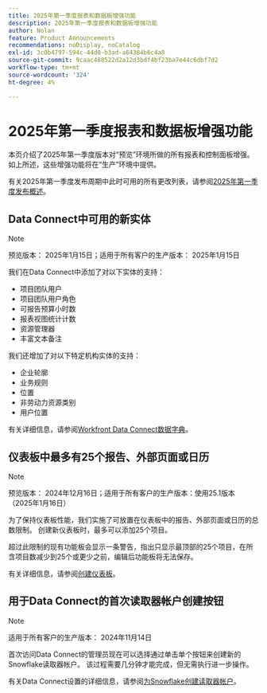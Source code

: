```yaml
---
title: 2025年第一季度报表和数据板增强功能
description: 2025年第一季度报表和数据板增强功能
author: Nolan
feature: Product Announcements
recommendations: noDisplay, noCatalog
exl-id: 3c0b4797-594c-44d0-b3ad-a64384b6c4a8
source-git-commit: 9caac488522d2a12d3bdf4bf23ba7e44c6dbf7d2
workflow-type: tm+mt
source-wordcount: '324'
ht-degree: 4%

---
```


# 2025年第一季度报表和数据板增强功能

本页介绍了2025年第一季度版本对“预览”环境所做的所有报表和控制面板增强。 如上所述，这些增强功能将在“生产”环境中提供。

有关2025年第一季度发布周期中此时可用的所有更改列表，请参阅[&#x200B; 2025年第一季度发布概述](/help/quicksilver/product-announcements/product-releases/25-q1-release-activity/25-q1-release-overview.md)。

## Data Connect中可用的新实体

>[!NOTE]
>
>预览版本： 2025年1月15日；适用于所有客户的生产版本： 2025年1月15日

我们在Data Connect中添加了对以下实体的支持：

* 项目团队用户
* 项目团队用户角色
* 可报告预算小时数
* 报表视图统计计数
* 资源管理器
* 丰富文本备注

我们还增加了对以下特定机构实体的支持：

* 企业轮廓
* 业务规则
* 位置
* 非劳动力资源类别
* 用户位置

有关详细信息，请参阅[Workfront Data Connect数据字典](/help/quicksilver/reports-and-dashboards/data-lake/data-dictionary.md)。

## 仪表板中最多有25个报告、外部页面或日历

>[!NOTE]
>
>预览版本： 2024年12月16日；适用于所有客户的生产版本：使用25.1版本（2025年1月16日）

为了保持仪表板性能，我们实施了可放置在仪表板中的报告、外部页面或日历的总数限制。 创建新仪表板时，最多可以添加25个项目。

超过此限制的现有功能板会显示一条警告，指出只显示最顶部的25个项目，在所含项目数减少到25个或更少之前，编辑后功能板将无法保存。

有关详细信息，请参阅[创建仪表板](/help/quicksilver/reports-and-dashboards/dashboards/creating-and-managing-dashboards/create-dashboard.md)。

## 用于Data Connect的首次读取器帐户创建按钮

>[!NOTE]
>
>适用于所有客户的生产版本： 2024年11月14日

首次访问Data Connect的管理员现在可以选择通过单击单个按钮来创建新的Snowflake读取器帐户。 该过程需要几分钟才能完成，但无需执行进一步操作。

有关Data Connect设置的详细信息，请参阅[为Snowflake创建读取器帐户](/help/quicksilver/reports-and-dashboards/data-lake/create-a-reader-account.md)。
